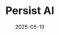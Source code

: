 ---  
layout: startup_page  
title: "Persist AI"  
id: "persistai.com"  
permalink: "/persistaipersistai.com05192025/"  
website: "https://www.persist-ai.com"  
funding_round: "Series A"  
funding_amount: "$12M"  
investors: "Spero Ventures, MBX Capital, Shimadzu Future Innovation Fund managed by Global Brain Corporation, Eli Lilly & Company, SignalFire, Ford Street Capital, Purdue Ventures, Good AI Capital, Cartography Capital, Asymmetry Ventures, 2048 Ventures, Innospark, YCombinator"  
about: "Persist AI is an AI-driven robotics platform revolutionizing pharmaceutical development by accelerating drug formulation development. The platform uses AI models and robotic systems to predict, build, and test drug formulations, reducing development time from years to months. Persist AI's Cloud Lab allows pharmaceutical companies to remotely build and test formulations."  
markets: "Pharmaceuticals, AI, Robotics"  
hq: "West Sacramento, California, United States"  
founded_year: "2022"  
linkedin: "https://www.linkedin.com/company/persist-ai"  
twitter: ""  
instagram: ""  
facebook: ""  
crunchbase: "https://www.crunchbase.com/organization/persist-ai"  
pitchbook: "https://pitchbook.com/profiles/company/513338-68"  

date_display: "19-May-2025"  
date: "2025-05-19"

# SEO Optimization  
meta_title: "Persist AI - Series A Funding ($12M)"  
meta_description: "Persist AI, Persist AI is an AI-driven robotics platform revolutionizing pharmaceutical development by accelerating drug formulation development. The platform use..."  
meta_keywords: "Persist AI, Pharmaceuticals, AI, Robotics, Series A funding"  
canonical_url: "https://startup.projectstartups.com/persistaipersistai.com05192025/"  
---